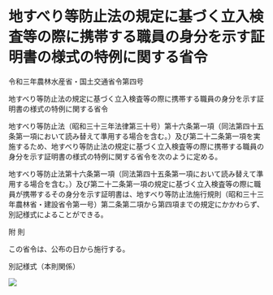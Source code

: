 # 地すべり等防止法の規定に基づく立入検査等の際に携帯する職員の身分を示す証明書の様式の特例に関する省令

令和三年農林水産省・国土交通省令第四号

地すべり等防止法の規定に基づく立入検査等の際に携帯する職員の身分を示す証明書の様式の特例に関する省令

地すべり等防止法（昭和三十三年法律第三十号）第十六条第一項（同法第四十五条第一項において読み替えて準用する場合を含む。）及び第二十二条第一項を実施するため、地すべり等防止法の規定に基づく立入検査等の際に携帯する職員の身分を示す証明書の様式の特例に関する省令を次のように定める。

地すべり等防止法第十六条第一項（同法第四十五条第一項において読み替えて準用する場合を含む。）及び第二十二条第一項の規定に基づく立入検査等の際に職員が携帯するその身分を示す証明書は、地すべり等防止法施行規則（昭和三十三年農林省・建設省令第一号）第二条第二項から第四項までの規定にかかわらず、別記様式によることができる。

附 則

この省令は、公布の日から施行する。

別記様式（本則関係）

![](/./pict/R03F170160004_001.jpg)
